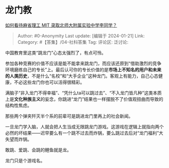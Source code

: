 # 龙门教
[如何看待麻省理工 MIT 录取北师大附属实验中学李同学？](https://www.zhihu.com/question/636449086/answer/3370138412)

> Author: #0-Anonymity
> Last update: [编辑于 2024-01-21]
> Link:
> Category: #【答集】/04-社科答集
> Tag: 
> 评论区:
> 泛讨论:

中国教育里这类“跳龙门”心态太强烈了，有点可怜。

参加各种竞赛的价值不应该是能不能拿来跳龙门，而应该还原到“借助激烈的竞争环境磨练自己的专长”上。最后认可你的专长价值的是**市场上不知名的用户和未来的人类历史**，不是什么“名校”和“大手企业”这种龙门。客观上有能力，自己心态健康，不必这些龙门你也可以活得很精彩。

满脑子“非入龙门不得幸福”、“凭什么ta可以跳过去”、“不入龙门皆凡种”这类本质上是**文化种族主义**的妄念，你跳进“龙门”结果也一样摆脱不了价值观扭曲而导致的结构性焦虑。

那些两个弹夹歼灭半个系的前辈可是跳进龙门里再上的社会新闻。

一旦龙门学入脑，人就会把人生当成无限跳龙门游戏。这游戏在逻辑上就指向两个必然的坏结果——迟早要么有一个跳不过去而炸锅，要么跳过去后对“龙门福利”大失望而炸锅。

敢跳、爱跳、会跳的鲤鱼就是龙。

龙门只是个游戏名。